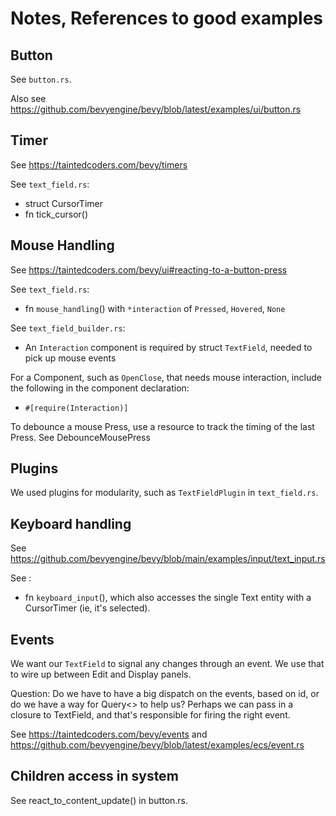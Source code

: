 # Notes, References to good examples

## Button

See `button.rs`.

Also see https://github.com/bevyengine/bevy/blob/latest/examples/ui/button.rs

## Timer

See https://taintedcoders.com/bevy/timers

See `text_field.rs`:

* struct CursorTimer
* fn tick_cursor()

## Mouse Handling

See https://taintedcoders.com/bevy/ui#reacting-to-a-button-press

See `text_field.rs`:

* fn `mouse_handling`() with `*interaction` of `Pressed`, `Hovered`, `None`

See `text_field_builder.rs`:

* An `Interaction` component is required by struct `TextField`, needed to pick up mouse events

For a Component, such as `OpenClose`, that needs mouse interaction, include the following in the component declaration:
 * `#[require(Interaction)]`

To debounce a mouse Press, use a resource to track the timing of the last Press. See DebounceMousePress

## Plugins

We used plugins for modularity, such as `TextFieldPlugin` in `text_field.rs`.

## Keyboard handling

See https://github.com/bevyengine/bevy/blob/main/examples/input/text_input.rs

See :

* fn `keyboard_input`(), which also accesses the single Text entity with a CursorTimer (ie, it's selected).

## Events

We want our `TextField` to signal any changes through an event. We use that to wire up between Edit and Display panels.

Question: Do we have to have a big dispatch on the events, based on id, or do we have a way for Query<> to help us?
Perhaps we can pass in a closure to TextField, and that's responsible for firing the right event.

See https://taintedcoders.com/bevy/events and https://github.com/bevyengine/bevy/blob/latest/examples/ecs/event.rs

## Children access in system

See react_to_content_update() in button.rs.